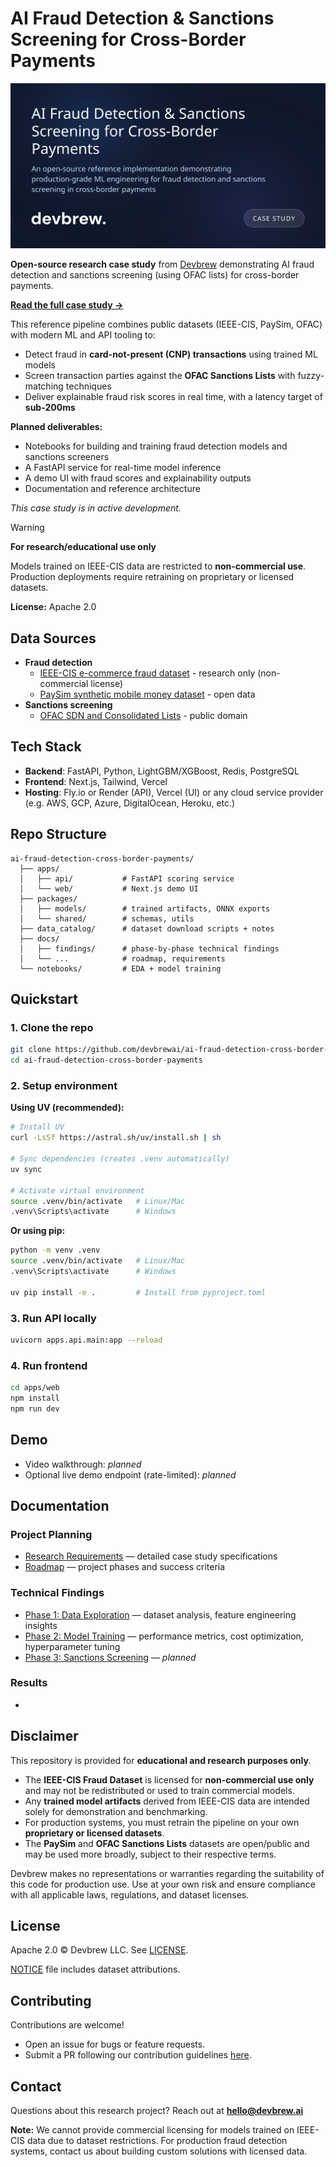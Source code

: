 # AI Fraud Detection & Sanctions Screening for Cross-Border Payments

![AI Fraud Detection & Sanctions Screening for Cross-Border Payments](./public/og.png)

**Open-source research case study** from [Devbrew](https://www.devbrew.ai) demonstrating AI fraud detection and sanctions screening (using OFAC lists) for cross-border payments.

**[Read the full case study →](https://www.devbrew.ai/case-studies/fraud-detection-cross-border-payments)**

This reference pipeline combines public datasets (IEEE-CIS, PaySim, OFAC) with modern ML and API tooling to:

- Detect fraud in **card-not-present (CNP) transactions** using trained ML models
- Screen transaction parties against the **OFAC Sanctions Lists** with fuzzy-matching techniques
- Deliver explainable fraud risk scores in real time, with a latency target of **sub-200ms**

**Planned deliverables:**

- Notebooks for building and training fraud detection models and sanctions screeners
- A FastAPI service for real-time model inference
- A demo UI with fraud scores and explainability outputs
- Documentation and reference architecture

_This case study is in active development._

> [!WARNING]
> **For research/educational use only**
>
> Models trained on IEEE-CIS data are restricted to **non-commercial use**.
> Production deployments require retraining on proprietary or licensed datasets.

**License:** Apache 2.0

## Data Sources

- **Fraud detection**
  - [IEEE-CIS e-commerce fraud dataset](https://www.kaggle.com/c/ieee-fraud-detection) - research only (non-commercial license)
  - [PaySim synthetic mobile money dataset](https://www.kaggle.com/ntnu-testimon/paysim1) - open data
- **Sanctions screening**
  - [OFAC SDN and Consolidated Lists](https://sanctionslist.ofac.treas.gov/Home) - public domain

## Tech Stack

- **Backend**: FastAPI, Python, LightGBM/XGBoost, Redis, PostgreSQL
- **Frontend**: Next.js, Tailwind, Vercel
- **Hosting**: Fly.io or Render (API), Vercel (UI) or any cloud service provider (e.g. AWS, GCP, Azure, DigitalOcean, Heroku, etc.)

## Repo Structure

```
ai-fraud-detection-cross-border-payments/
  ├── apps/
  │   ├── api/           # FastAPI scoring service
  │   └── web/           # Next.js demo UI
  ├── packages/
  │   ├── models/        # trained artifacts, ONNX exports
  │   └── shared/        # schemas, utils
  ├── data_catalog/      # dataset download scripts + notes
  ├── docs/
  │   ├── findings/      # phase-by-phase technical findings
  │   └── ...            # roadmap, requirements
  └── notebooks/         # EDA + model training
```

## Quickstart

### 1. Clone the repo

```bash
git clone https://github.com/devbrewai/ai-fraud-detection-cross-border-payments.git
cd ai-fraud-detection-cross-border-payments
```

### 2. Setup environment

**Using UV (recommended):**

```bash
# Install UV
curl -LsSf https://astral.sh/uv/install.sh | sh

# Sync dependencies (creates .venv automatically)
uv sync

# Activate virtual environment
source .venv/bin/activate   # Linux/Mac
.venv\Scripts\activate      # Windows
```

**Or using pip:**

```bash
python -m venv .venv
source .venv/bin/activate   # Linux/Mac
.venv\Scripts\activate      # Windows

uv pip install -e .         # Install from pyproject.toml
```

### 3. Run API locally

```bash
uvicorn apps.api.main:app --reload
```

### 4. Run frontend

```bash
cd apps/web
npm install
npm run dev
```

## Demo

- Video walkthrough: _planned_
- Optional live demo endpoint (rate-limited): _planned_

## Documentation

### Project Planning
- [Research Requirements](./docs/research-requirements.md) — detailed case study specifications
- [Roadmap](./docs/roadmap.md) — project phases and success criteria

### Technical Findings
- [Phase 1: Data Exploration](./docs/findings/phase-1-data-exploration.md) — dataset analysis, feature engineering insights
- [Phase 2: Model Training](./docs/findings/phase-2-model-training.md) — performance metrics, cost optimization, hyperparameter tuning
- [Phase 3: Sanctions Screening](./docs/findings/phase-3-sanctions-screening.md) — _planned_

### Results
- [Case Study Summary]: _planned_ (pending final results validation)

## Disclaimer

This repository is provided for **educational and research purposes only**.

- The **IEEE-CIS Fraud Dataset** is licensed for **non-commercial use only** and may not be redistributed or used to train commercial models.
- Any **trained model artifacts** derived from IEEE-CIS data are intended solely for demonstration and benchmarking.
- For production systems, you must retrain the pipeline on your own **proprietary or licensed datasets**.
- The **PaySim** and **OFAC Sanctions Lists** datasets are open/public and may be used more broadly, subject to their respective terms.

Devbrew makes no representations or warranties regarding the suitability of this code for production use. Use at your own risk and ensure compliance with all applicable laws, regulations, and dataset licenses.

## License

Apache 2.0 © Devbrew LLC. See [LICENSE](./LICENSE).

[NOTICE](./NOTICE) file includes dataset attributions.

## Contributing

Contributions are welcome!

- Open an issue for bugs or feature requests.
- Submit a PR following our contribution guidelines [here](./CONTRIBUTING.md).

## Contact

Questions about this research project? Reach out at **hello@devbrew.ai**

**Note:** We cannot provide commercial licensing for models trained on IEEE-CIS data due to dataset restrictions. For production fraud detection systems, contact us about building custom solutions with licensed data.
